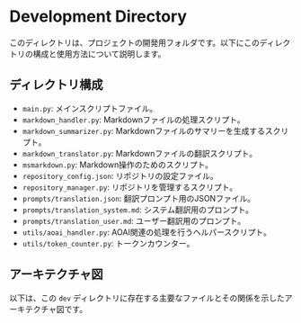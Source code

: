 # Development Directory

このディレクトリは、プロジェクトの開発用フォルダです。以下にこのディレクトリの構成と使用方法について説明します。

## ディレクトリ構成

- `main.py`: メインスクリプトファイル。
- `markdown_handler.py`: Markdownファイルの処理スクリプト。
- `markdown_summarizer.py`: Markdownファイルのサマリーを生成するスクリプト。
- `markdown_translator.py`: Markdownファイルの翻訳スクリプト。
- `msmarkdown.py`: Markdown操作のためのスクリプト。
- `repository_config.json`: リポジトリの設定ファイル。
- `repository_manager.py`: リポジトリを管理するスクリプト。
- `prompts/translation.json`: 翻訳プロンプト用のJSONファイル。
- `prompts/translation_system.md`: システム翻訳用のプロンプト。
- `prompts/translation_user.md`: ユーザー翻訳用のプロンプト。
- `utils/aoai_handler.py`: AOAI関連の処理を行うヘルパースクリプト。
- `utils/token_counter.py`: トークンカウンター。

## アーキテクチャ図

以下は、この `dev` ディレクトリに存在する主要なファイルとその関係を示したアーキテクチャ図です。